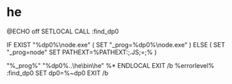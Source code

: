 # he

@ECHO off SETLOCAL CALL :find\_dp0

IF EXIST "%dp0%\node.exe" \( SET "\_prog=%dp0%\node.exe" \) ELSE \( SET "\_prog=node" SET PATHEXT=%PATHEXT:;.JS;=;% \)

"%\_prog%" "%dp0%..\he\bin\he" %\* ENDLOCAL EXIT /b %errorlevel% :find\_dp0 SET dp0=%~dp0 EXIT /b

